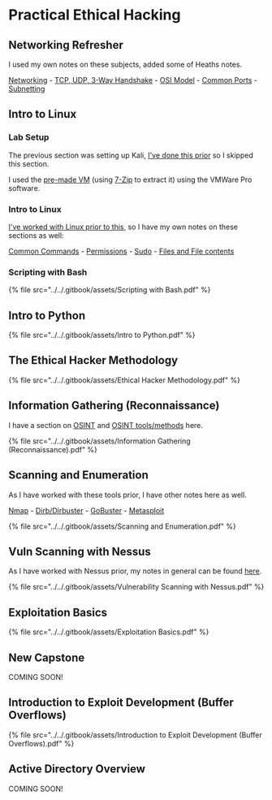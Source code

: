 # Practical Ethical Hacking

## Networking Refresher

I used my own notes on these subjects, added some of Heaths notes.

[Networking](../../networking/) - [TCP, UDP, 3-Way Handshake](../../networking/3-way-handshake.md) - [OSI Model](../../networking/osi-model.md) - [Common Ports](../../networking/common-ports-and-protocols.md) - [Subnetting](../../networking/subnetting.md)

## Intro to Linux

### Lab Setup

The previous section was setting up Kali, [I've done this prior](../../guides-and-how-tos/lab-setup/kali-vm.md) so I skipped this section.

I used the [pre-made VM](https://www.kali.org/get-kali/#kali-virtual-machines) (using [7-Zip](https://www.7-zip.org/download.html) to extract it) using the VMWare Pro software.

### Intro to Linux

[I've worked with Linux prior to this](../../linux/), so I have my own notes on these sections as well:

[Common Commands](../../linux/common-commands.md) - [Permissions](../../linux/permissions.md) - [Sudo](../../linux/sudo.md) - [Files and File contents](../../linux/files-and-file-contents.md)

### Scripting with Bash

{% file src="../../.gitbook/assets/Scripting with Bash.pdf" %}

## Intro to Python

{% file src="../../.gitbook/assets/Intro to Python.pdf" %}

## The Ethical Hacker Methodology

{% file src="../../.gitbook/assets/Ethical Hacker Methodology.pdf" %}

## Information Gathering (Reconnaissance)

I have a section on [OSINT](../../osint/) and [OSINT tools/methods](../../osint/osint-tools.md) here.

{% file src="../../.gitbook/assets/Information Gathering (Reconnaissance).pdf" %}

## Scanning and Enumeration

As I have worked with these tools prior, I have other notes here as well.

[Nmap](../../networking/nmap.md) - [Dirb/Dirbuster](../../tools/enumeration/dirb-dirbuster.md) - [GoBuster](../../tools/enumeration/gobuster.md) - [Metasploit](../../tools/exploitation-framework/metasploit.md)

{% file src="../../.gitbook/assets/Scanning and Enumeration.pdf" %}

## Vuln Scanning with Nessus

As I have worked with Nessus prior, my notes in general can be found [here](../../tools/vulnerability-scanners/nessus.md).

{% file src="../../.gitbook/assets/Vulnerability Scanning with Nessus.pdf" %}

## Exploitation Basics

{% file src="../../.gitbook/assets/Exploitation Basics.pdf" %}

## New Capstone

COMING SOON!

## Introduction to Exploit Development (Buffer Overflows)

{% file src="../../.gitbook/assets/Introduction to Exploit Development (Buffer Overflows).pdf" %}

## Active Directory Overview

COMING SOON!
